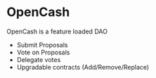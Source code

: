 # OpenCash

OpenCash is a feature loaded DAO

- Submit Proposals
- Vote on Proposals
- Delegate votes
- Upgradable contracts (Add/Remove/Replace)
